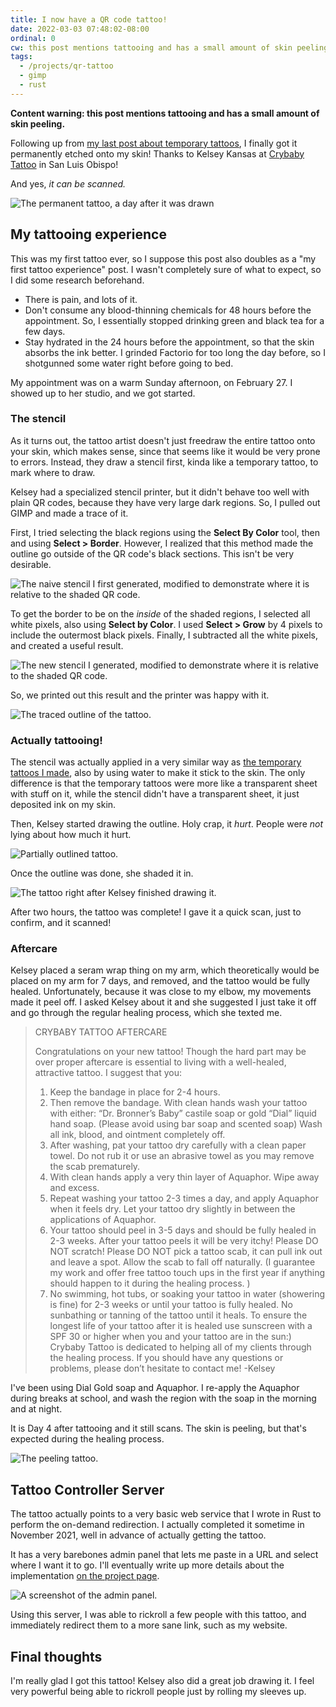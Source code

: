 ```yaml
---
title: I now have a QR code tattoo!
date: 2022-03-03 07:48:02-08:00
ordinal: 0
cw: this post mentions tattooing and has a small amount of skin peeling
tags:
  - /projects/qr-tattoo
  - gimp
  - rust
---
```


**Content warning: this post mentions tattooing and has a small amount of skin peeling.**

Following up from [my last post about temporary tattoos](https://astrid.tech/2021/10/03/0/temp-tattoo-results/), I finally got it permanently etched onto my skin! Thanks to Kelsey Kansas at [Crybaby Tattoo](https://crybabytattoo.square.site/) in San Luis Obispo!

And yes, *it can be scanned.*

![The permanent tattoo, a day after it was drawn](https://s3.us-west-000.backblazeb2.com/nyaabucket/9c7da7d349dc425c9c5ea93f7f181a0817997b68d277f7f312a273298d8c29e8/fewdays.jpg)

## My tattooing experience

This was my first tattoo ever, so I suppose this post also doubles as a "my first tattoo experience" post. I wasn't completely sure of what to expect, so I did some research beforehand.

- There is pain, and lots of it.
- Don't consume any blood-thinning chemicals for 48 hours before the appointment. So, I essentially stopped drinking green and black tea for a few days.
- Stay hydrated in the 24 hours before the appointment, so that the skin absorbs the ink better. I grinded Factorio for too long the day before, so I shotgunned some water right before going to bed.

My appointment was on a warm Sunday afternoon, on February 27. I showed up to her studio, and we got started.

### The stencil

As it turns out, the tattoo artist doesn't just freedraw the entire tattoo onto your skin, which makes sense, since that seems like it would be very prone to errors. Instead, they draw a stencil first, kinda like a temporary tattoo, to mark where to draw.

Kelsey had a specialized stencil printer, but it didn't behave too well with plain QR codes, because they have very large dark regions. So, I pulled out GIMP and made a trace of it.

First, I tried selecting the black regions using the **Select By Color** tool, then and using **Select > Border**. However, I realized that this method made the outline go outside of the QR code's black sections. This isn't be very desirable.

![The naive stencil I first generated, modified to demonstrate where it is relative to the shaded QR code.](https://s3.us-west-000.backblazeb2.com/nyaabucket/c73b9e14f740a229d0a1511edcdb1c3f7e03343b36a62b06587461a8ab2ec492/naive-border.png)

To get the border to be on the *inside* of the shaded regions, I selected all white pixels, also using **Select by Color**. I used **Select > Grow** by 4 pixels to include the outermost black pixels. Finally, I subtracted all the white pixels, and created a useful result.

![The new stencil I generated, modified to demonstrate where it is relative to the shaded QR code.](https://s3.us-west-000.backblazeb2.com/nyaabucket/ed62770dd2a2f1ca75d139c08e0983da94d66da9ba77ec7f6242c3b327f0c21a/inside-border.png)

So, we printed out this result and the printer was happy with it.

![The traced outline of the tattoo.](https://s3.us-west-000.backblazeb2.com/nyaabucket/a5745496281d48ffef30173b1eecb9d7344eda77a346eed0e83d6d6364fdb0a3/traced.jpg)

### Actually tattooing!

The stencil was actually applied in a very similar way as [the temporary tattoos I made](https://astrid.tech/2021/10/03/0/temp-tattoo-results/), also by using water to make it stick to the skin. The only difference is that the temporary tattoos were more like a transparent sheet with stuff on it, while the stencil didn't have a transparent sheet, it just deposited ink on my skin.

Then, Kelsey started drawing the outline. Holy crap, it *hurt*. People were *not* lying about how much it hurt.

![Partially outlined tattoo.](https://s3.us-west-000.backblazeb2.com/nyaabucket/7b000c9de94e70033cbf8147e30416a2d892d8cc6cbcbc01e44066f2e28e1870/outlining.jpg)

Once the outline was done, she shaded it in.

![The tattoo right after Kelsey finished drawing it.](https://s3.us-west-000.backblazeb2.com/nyaabucket/2c15a4b9515523f570ae5f9eadebac61076c6b5b2dac14e460071c612b6460a0/complete.jpg)

After two hours, the tattoo was complete! I gave it a quick scan, just to confirm, and it scanned!

### Aftercare

Kelsey placed a seram wrap thing on my arm, which theoretically would be placed on my arm for 7 days, and removed, and the tattoo would be fully healed. Unfortunately, because it was close to my elbow, my movements made it peel off. I asked Kelsey about it and she suggested I just take it off and go through the regular healing process, which she texted me.

> CRYBABY TATTOO AFTERCARE
> 
> Congratulations on your new tattoo! Though the hard part may be over proper aftercare is essential to living with a well-healed, attractive tattoo. I suggest that you:
> 1. Keep the bandage in place for 2-4 hours.
> 2. Then remove the bandage. With clean hands wash your tattoo with either: “Dr. Bronner’s Baby” castile soap or gold “Dial” liquid hand soap. (Please avoid using bar soap and scented soap) Wash all ink, blood, and ointment completely off. 
> 3. After washing, pat your tattoo dry carefully with a clean paper towel. Do not rub it or use an abrasive towel as you may remove the scab prematurely.
> 4. With clean hands apply a very thin layer of Aquaphor. Wipe away and excess.
> 5. Repeat washing your tattoo 2-3 times a day, and apply Aquaphor when it feels dry. Let your tattoo dry slightly in between the applications of Aquaphor.
> 6. Your tattoo should peel in 3-5 days and should be fully healed in 2-3 weeks. After your tattoo peels it will be very itchy! Please DO NOT scratch! Please DO NOT pick a tattoo scab, it can pull ink out and leave a spot. Allow the scab to fall off naturally. (I guarantee my work and offer free tattoo touch ups in the first year if anything should happen to it during the healing process. )
> 7. No swimming, hot tubs, or soaking your tattoo in water (showering is fine) for 2-3 weeks or until your tattoo is fully healed. No sunbathing or tanning of the tattoo until it heals. To ensure the longest life of your tattoo after it is healed use sunscreen with a SPF 30 or higher when you and your tattoo are in the sun:)
> Crybaby Tattoo is dedicated to helping all of my clients through the healing process. If you should have any questions or problems, please don’t hesitate to contact me!
> -Kelsey

I've been using Dial Gold soap and Aquaphor. I re-apply the Aquaphor during breaks at school, and wash the region with the soap in the morning and at night.

It is Day 4 after tattooing and it still scans. The skin is peeling, but that's expected during the healing process.

![The peeling tattoo.](https://s3.us-west-000.backblazeb2.com/nyaabucket/1113110c025e124cf70114660df7411c7e923b7d9cbe482c9de67426591d78df/peeling.jpg)

## Tattoo Controller Server

The tattoo actually points to a very basic web service that I wrote in Rust to perform the on-demand redirection. I actually completed it sometime in November 2021, well in advance of actually getting the tattoo.

It has a very barebones admin panel that lets me paste in a URL and select where I want it to go. I'll eventually write up more details about the implementation [on the project page](/projects/qr-tattoo).

![A screenshot of the admin panel.](https://astrid.tech/_/projects/qr-tattoo/admin.jpg)

Using this server, I was able to rickroll a few people with this tattoo, and immediately redirect them to a more sane link, such as my website.

## Final thoughts

I'm really glad I got this tattoo! Kelsey also did a great job drawing it. I feel very powerful being able to rickroll people just by rolling my sleeves up.

